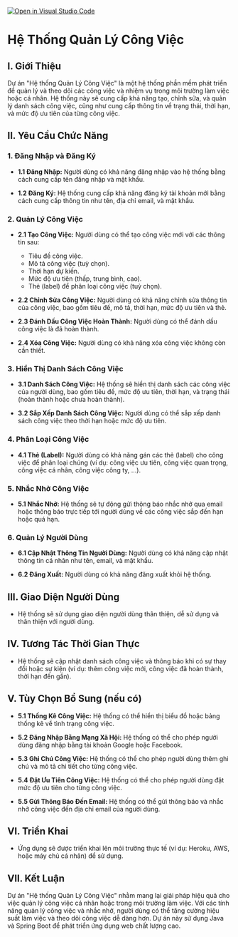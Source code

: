 [![Open in Visual Studio Code](https://classroom.github.com/assets/open-in-vscode-718a45dd9cf7e7f842a935f5ebbe5719a5e09af4491e668f4dbf3b35d5cca122.svg)](https://classroom.github.com/online_ide?assignment_repo_id=12099663&assignment_repo_type=AssignmentRepo)
# Hệ Thống Quản Lý Công Việc

## I. Giới Thiệu

Dự án "Hệ thống Quản Lý Công Việc" là một hệ thống phần mềm phát triển để quản lý và theo dõi các công việc và nhiệm vụ trong môi trường làm việc hoặc cá nhân. Hệ thống này sẽ cung cấp khả năng tạo, chỉnh sửa, và quản lý danh sách công việc, cũng như cung cấp thông tin về trạng thái, thời hạn, và mức độ ưu tiên của từng công việc.

## II. Yêu Cầu Chức Năng

### 1. Đăng Nhập và Đăng Ký

- **1.1 Đăng Nhập:** Người dùng có khả năng đăng nhập vào hệ thống bằng cách cung cấp tên đăng nhập và mật khẩu.

- **1.2 Đăng Ký:** Hệ thống cung cấp khả năng đăng ký tài khoản mới bằng cách cung cấp thông tin như tên, địa chỉ email, và mật khẩu.

### 2. Quản Lý Công Việc

- **2.1 Tạo Công Việc:** Người dùng có thể tạo công việc mới với các thông tin sau:
  - Tiêu đề công việc.
  - Mô tả công việc (tuỳ chọn).
  - Thời hạn dự kiến.
  - Mức độ ưu tiên (thấp, trung bình, cao).
  - Thẻ (label) để phân loại công việc (tuỳ chọn).

- **2.2 Chỉnh Sửa Công Việc:** Người dùng có khả năng chỉnh sửa thông tin của công việc, bao gồm tiêu đề, mô tả, thời hạn, mức độ ưu tiên và thẻ.

- **2.3 Đánh Dấu Công Việc Hoàn Thành:** Người dùng có thể đánh dấu công việc là đã hoàn thành.

- **2.4 Xóa Công Việc:** Người dùng có khả năng xóa công việc không còn cần thiết.

### 3. Hiển Thị Danh Sách Công Việc

- **3.1 Danh Sách Công Việc:** Hệ thống sẽ hiển thị danh sách các công việc của người dùng, bao gồm tiêu đề, mức độ ưu tiên, thời hạn, và trạng thái (hoàn thành hoặc chưa hoàn thành).

- **3.2 Sắp Xếp Danh Sách Công Việc:** Người dùng có thể sắp xếp danh sách công việc theo thời hạn hoặc mức độ ưu tiên.

### 4. Phân Loại Công Việc

- **4.1 Thẻ (Label):** Người dùng có khả năng gán các thẻ (label) cho công việc để phân loại chúng (ví dụ: công việc ưu tiên, công việc quan trọng, công việc cá nhân, công việc công ty, ...).

### 5. Nhắc Nhở Công Việc

- **5.1 Nhắc Nhở:** Hệ thống sẽ tự động gửi thông báo nhắc nhở qua email hoặc thông báo trực tiếp tới người dùng về các công việc sắp đến hạn hoặc quá hạn.

### 6. Quản Lý Người Dùng

- **6.1 Cập Nhật Thông Tin Người Dùng:** Người dùng có khả năng cập nhật thông tin cá nhân như tên, email, và mật khẩu.

- **6.2 Đăng Xuất:** Người dùng có khả năng đăng xuất khỏi hệ thống.

## III. Giao Diện Người Dùng

- Hệ thống sẽ sử dụng giao diện người dùng thân thiện, dễ sử dụng và thân thiện với người dùng.

## IV. Tương Tác Thời Gian Thực

- Hệ thống sẽ cập nhật danh sách công việc và thông báo khi có sự thay đổi hoặc sự kiện (ví dụ: thêm công việc mới, công việc đã hoàn thành, thời hạn đến gần).

## V. Tùy Chọn Bổ Sung (nếu có)

- **5.1 Thống Kê Công Việc:** Hệ thống có thể hiển thị biểu đồ hoặc bảng thống kê về tình trạng công việc.

- **5.2 Đăng Nhập Bằng Mạng Xã Hội:** Hệ thống có thể cho phép người dùng đăng nhập bằng tài khoản Google hoặc Facebook.

- **5.3 Ghi Chú Công Việc:** Hệ thống có thể cho phép người dùng thêm ghi chú và mô tả chi tiết cho từng công việc.

- **5.4 Đặt Ưu Tiên Công Việc:** Hệ thống có thể cho phép người dùng đặt mức độ ưu tiên cho từng công việc.

- **5.5 Gửi Thông Báo Đến Email:** Hệ thống có thể gửi thông báo và nhắc nhở công việc đến địa chỉ email của người dùng.

## VI. Triển Khai

- Ứng dụng sẽ được triển khai lên môi trường thực tế (ví dụ: Heroku, AWS, hoặc máy chủ cá nhân) để sử dụng.

## VII. Kết Luận

Dự án "Hệ thống Quản Lý Công Việc" nhằm mang lại giải pháp hiệu quả cho việc quản lý công việc cá nhân hoặc trong môi trường làm việc. Với các tính năng quản lý công việc và nhắc nhở, người dùng có thể tăng cường hiệu suất làm việc và theo dõi công việc dễ dàng hơn. Dự án này sử dụng Java và Spring Boot để phát triển ứng dụng web chất lượng cao.
